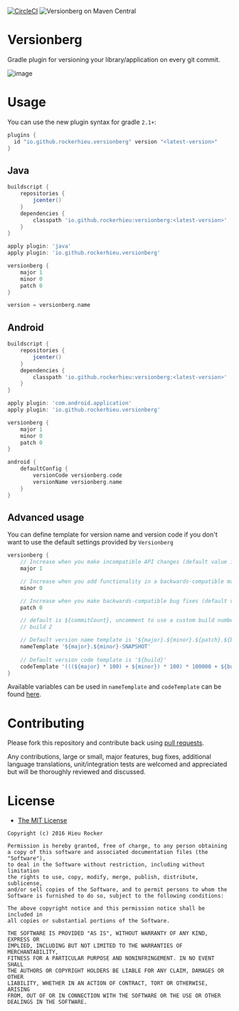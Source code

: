[![CircleCI](https://circleci.com/gh/rockerhieu/Versionberg.svg?style=svg)](https://circleci.com/gh/rockerhieu/Versionberg)
![Versionberg on Maven Central](https://maven-badges.herokuapp.com/maven-central/io.github.rockerhieu/Versionberg/badge.svg)

# Versionberg

Gradle plugin for versioning your library/application on every git commit.

![image](https://github.com/rockerhieu/Versionberg/raw/master/assets/poster.jpg)

# Usage
You can use the new plugin syntax for gradle `2.1+`:
```groovy
plugins {
  id "io.github.rockerhieu.versionberg" version "<latest-version>"
}
```

## Java
```groovy
buildscript {
    repositories {
        jcenter()
    }
    dependencies {
        classpath 'io.github.rockerhieu:versionberg:<latest-version>'
    }
}

apply plugin: 'java'
apply plugin: 'io.github.rockerhieu.versionberg'

versionberg {
    major 1
    minor 0
    patch 0
}

version = versionberg.name
```

## Android
```groovy
buildscript {
    repositories {
        jcenter()
    }
    dependencies {
        classpath 'io.github.rockerhieu:versionberg:<latest-version>'
    }
}

apply plugin: 'com.android.application'
apply plugin: 'io.github.rockerhieu.versionberg'

versionberg {
    major 1
    minor 0
    patch 0
}

android {
    defaultConfig {
        versionCode versionberg.code
        versionName versionberg.name
    }
}
```

## Advanced usage
You can define template for version name and version code if you don't want to use the default settings provided by `Versionberg`

```groovy
versionberg {
    // Increase when you make incompatible API changes (default value is 0)
    major 1

    // Increase when you add functionality in a backwards-compatible manner (default value is 0)
    minor 0

    // Increase when you make backwards-compatible bug fixes (default value is 0)
    patch 0

    // default is ${commitCount}, uncomment to use a custom build number
    // build 2

    // Default version name template is '${major}.${minor}.${patch}.${build}'
    nameTemplate '${major}.${minor}-SNAPSHOT'
    
    // Default version code template is '${build}'
    codeTemplate '(((${major} * 100) + ${minor}) * 100) * 100000 + ${build}'
}
```

Available variables can be used in `nameTemplate` and `codeTemplate` can be found [here](https://github.com/rockerhieu/Versionberg/wiki/Usage).

# Contributing

Please fork this repository and contribute back using
[pull requests](https://github.com/rockerhieu/Versionberg/pulls).

Any contributions, large or small, major features, bug fixes, additional
language translations, unit/integration tests are welcomed and appreciated
but will be thoroughly reviewed and discussed.

# License

* [The MIT License](https://opensource.org/licenses/MIT)

```
Copyright (c) 2016 Hieu Rocker

Permission is hereby granted, free of charge, to any person obtaining
a copy of this software and associated documentation files (the "Software"),
to deal in the Software without restriction, including without limitation
the rights to use, copy, modify, merge, publish, distribute, sublicense,
and/or sell copies of the Software, and to permit persons to whom the
Software is furnished to do so, subject to the following conditions:

The above copyright notice and this permission notice shall be included in
all copies or substantial portions of the Software.

THE SOFTWARE IS PROVIDED "AS IS", WITHOUT WARRANTY OF ANY KIND, EXPRESS OR
IMPLIED, INCLUDING BUT NOT LIMITED TO THE WARRANTIES OF MERCHANTABILITY,
FITNESS FOR A PARTICULAR PURPOSE AND NONINFRINGEMENT. IN NO EVENT SHALL
THE AUTHORS OR COPYRIGHT HOLDERS BE LIABLE FOR ANY CLAIM, DAMAGES OR OTHER
LIABILITY, WHETHER IN AN ACTION OF CONTRACT, TORT OR OTHERWISE, ARISING
FROM, OUT OF OR IN CONNECTION WITH THE SOFTWARE OR THE USE OR OTHER
DEALINGS IN THE SOFTWARE.
```
